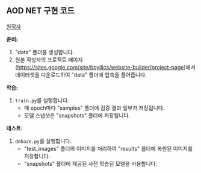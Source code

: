 ## AOD NET 구현 코드
[원작자](https://github.com/MayankSingal/PyTorch-Image-Dehazing)

**준비:**  
1. "data" 폴더를 생성합니다.  
2. 원본 작성자의 프로젝트 페이지(https://sites.google.com/site/boyilics/website-builder/project-page)에서 데이터셋을 다운로드하여 "data" 폴더에 압축을 풀어줍니다.  

**학습:**  
1. `train.py`를 실행합니다.  
   - 매 epoch마다 "samples" 폴더에 검증 결과 일부가 저장됩니다.  
   - 모델 스냅샷은 "snapshots" 폴더에 저장됩니다.  

**테스트:**  
1. `dehaze.py`를 실행합니다.  
   - "test_images" 폴더의 이미지를 처리하여 "results" 폴더에 복원된 이미지를 저장합니다.  
   - "snapshots" 폴더에 제공된 사전 학습된 모델을 사용합니다.  
